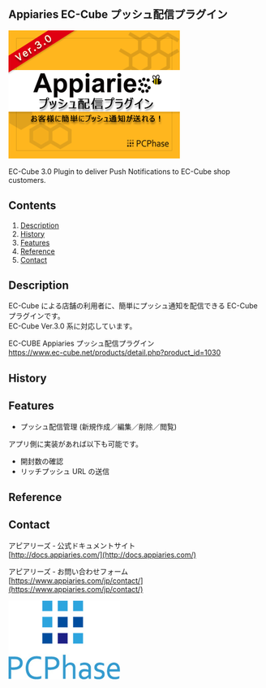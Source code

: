 ## Appiaries EC-Cube プッシュ配信プラグイン

![Appiaries EC-Cube Plugin](https://raw.githubusercontent.com/appiaries/appiaries-eccube-push-plugin/master/docs/imgs/appiaries_banner.png)

EC-Cube 3.0 Plugin to deliver Push Notifications to EC-Cube shop customers.

## Contents

1. [Description](#description)
2. [History](#history)
3. [Features](#features)
4. [Reference](#reference)
5. [Contact](#contact)

## Description

EC-Cube による店舗の利用者に、簡単にプッシュ通知を配信できる EC-Cube プラグインです。  
EC-Cube Ver.3.0 系に対応しています。

EC-CUBE Appiaries プッシュ配信プラグイン  
https://www.ec-cube.net/products/detail.php?product_id=1030

## History


## Features

* プッシュ配信管理 (新規作成／編集／削除／閲覧)

アプリ側に実装があれば以下も可能です。

* 開封数の確認
* リッチプッシュ URL の送信

## Reference


## Contact

アピアリーズ ‐ 公式ドキュメントサイト  
[http://docs.appiaries.com/](http://docs.appiaries.com/)

アピアリーズ ‐ お問い合わせフォーム  
[https://www.appiaries.com/jp/contact/](https://www.appiaries.com/jp/contact/)

![PCPhase](https://raw.githubusercontent.com/appiaries/appiaries-eccube-push-plugin/master/docs/imgs/pcphase.jpg)



